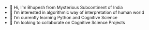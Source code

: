 - 👋 Hi, I’m Bhupesh from Mysterious Subcontinent of India
- 👀 I’m interested in algorithmic way of interpretation of human world
- 🌱 I’m currently learning Python and Cognitive Science
- 💞️ I’m looking to collaborate on Cognitive Science Projects

<!---
bhupesshhh/bhupesshhh is a ✨ special ✨ repository because its `README.md` (this file) appears on your GitHub profile.
You can click the Preview link to take a look at your changes.
--->
